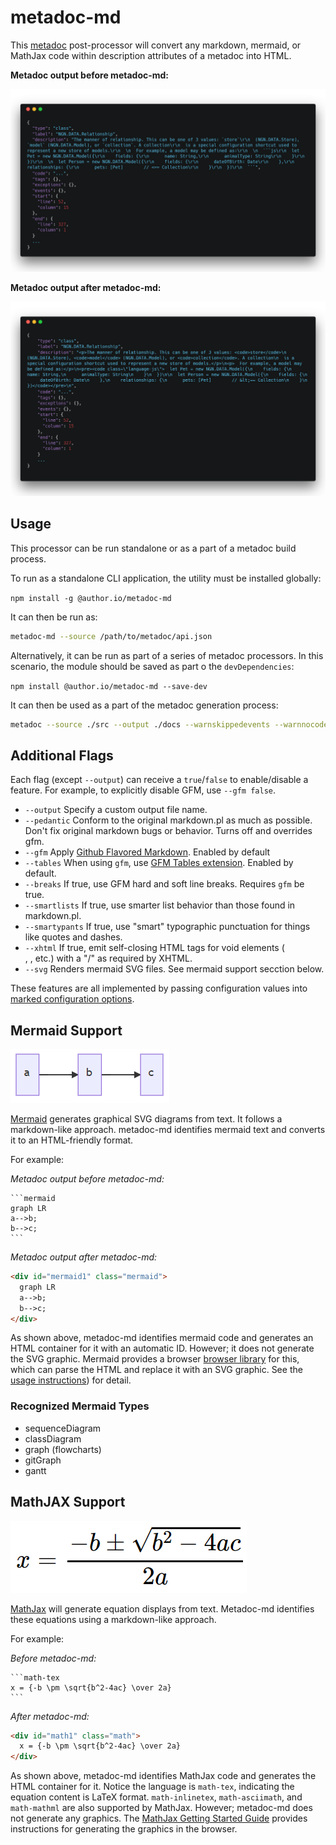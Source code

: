 # metadoc-md

This [metadoc](https://github.com/author/metadoc) post-processor will convert any markdown, mermaid, or MathJax code within description attributes of a metadoc into  HTML.

**Metadoc output before metadoc-md:**

![Input](https://github.com/author/metadoc-md/raw/master/input.png)

**Metadoc output after metadoc-md:**

![Output](https://github.com/author/metadoc-md/raw/master/output.png)

## Usage

This processor can be run standalone or as a part of a metadoc build process.

To run as a standalone CLI application, the utility must be installed globally:

`npm install -g @author.io/metadoc-md`

It can then be run as:

```sh
metadoc-md --source /path/to/metadoc/api.json
```

Alternatively, it can be run as part of a series of metadoc processors. In this scenario, the module should be saved as part o the `devDependencies`:

`npm install @author.io/metadoc-md --save-dev`

It can then be used as a part of the metadoc generation process:

```sh
metadoc --source ./src --output ./docs --warnskippedevents --warnnocode --ignore ./work/in/progress | metadoc-md
```

## Additional Flags

Each flag (except `--output`) can receive a `true`/`false` to enable/disable a feature. For example, to explicitly disable GFM, use `--gfm false`.

- `--output` Specify a custom output file name.
- `--pedantic` Conform to the original markdown.pl as much as possible. Don't fix original markdown bugs or behavior. Turns off and overrides gfm.
- `--gfm` Apply [Github Flavored Markdown](https://github.github.com/gfm/). Enabled by default
- `--tables` When using `gfm`, use [GFM Tables extension](https://github.github.com/gfm/#tables-extension-). Enabled by default.
- `--breaks` 	If true, use GFM hard and soft line breaks. Requires `gfm` be true.
- `--smartlists` If true, use smarter list behavior than those found in markdown.pl.
- `--smartypants` If true, use "smart" typographic punctuation for things like quotes and dashes.
- `--xhtml` If true, emit self-closing HTML tags for void elements (<br/>, <img/>, etc.) with a "/" as required by XHTML.
- `--svg` Renders mermaid SVG files. See mermaid support secction below.

These features are all implemented by passing configuration values into [marked configuration options](https://marked.js.org/#/USING_ADVANCED.md#options).

## Mermaid Support

![Mermaid Graph](https://github.com/author/metadoc-md/raw/master/mermaid.png)

[Mermaid](https://github.com/knsv/mermaid) generates graphical SVG diagrams from text. It follows a markdown-like approach. metadoc-md identifies mermaid text and converts it to an HTML-friendly format.

For example:

_Metadoc output before metadoc-md:_

````
```mermaid
graph LR
a-->b;
b-->c;
```
````

_Metadoc output after metadoc-md:_

```html
<div id="mermaid1" class="mermaid">
  graph LR
  a-->b;
  b-->c;
</div>
```

As shown above, metadoc-md identifies mermaid code and generates an HTML container for it with an automatic ID. However; it does not generate the SVG graphic. Mermaid provides a browser [browser library](https://www.jsdelivr.com/package/npm/mermaid) for this, which can parse the HTML and replace it with an SVG graphic. See the [usage instructions](https://mermaidjs.github.io/mermaidAPI.html)) for detail.

### Recognized Mermaid Types

- sequenceDiagram
- classDiagram
- graph (flowcharts)
- gitGraph
- gantt

## MathJAX Support

![MathJax](https://github.com/author/metadoc-md/raw/master/mathjax.png)

[MathJax](http://mathjax.org/) will generate equation displays from text. Metadoc-md identifies these equations using a markdown-like approach.

For example:

_Before metadoc-md:_

````
```math-tex
x = {-b \pm \sqrt{b^2-4ac} \over 2a}
```
````

_After metadoc-md:_

```html
<div id="math1" class="math">
  x = {-b \pm \sqrt{b^2-4ac} \over 2a}
</div>
```

As shown above, metadoc-md identifies MathJax code and generates the HTML container for it. Notice the language is `math-tex`, indicating the equation content is LaTeX format. `math-inlinetex`, `math-asciimath`, and `math-mathml` are also supported by MathJax. However; metadoc-md does not generate any graphics. The [MathJax Getting Started Guide](https://www.mathjax.org/#gettingstarted) provides instructions for generating the graphics in the browser.
